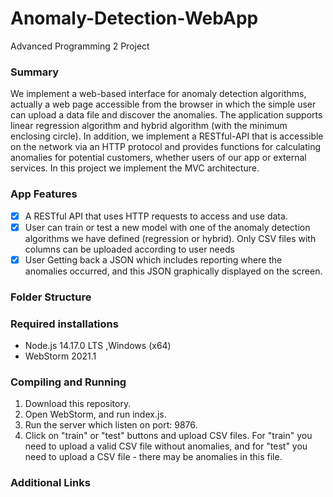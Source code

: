 # Anomaly-Detection-WebApp
Advanced Programming 2 Project


### Summary
We implement a web-based interface for anomaly detection algorithms, actually a web page accessible from the browser in which the simple user can
upload a data file and discover the anomalies. The application supports linear regression algorithm and hybrid algorithm (with the minimum enclosing circle).
In addition, we implement a RESTful-API that is accessible on the network via an HTTP protocol and provides functions for calculating anomalies for 
potential customers, whether users of our app or external services. In this project we implement the MVC architecture.

### App Features
- [x] A RESTful API that uses HTTP requests to access and use data.
- [x] User can train or test a new model with one of the anomaly detection algorithms we have defined (regression or hybrid). Only CSV files with columns can be uploaded according to user needs
- [x] User Getting back a JSON which includes reporting where the anomalies occurred, and this JSON graphically displayed on the screen.

### Folder Structure


### Required installations
* Node.js 14.17.0 LTS ,Windows (x64)
* WebStorm 2021.1

### Compiling and Running
1. Download this repository.
2. Open WebStorm, and run index.js.
3. Run the server which listen on port: 9876.
4. Click on "train" or "test" buttons and upload CSV files. 
For "train" you need to upload a valid CSV file without anomalies, and for "test" you need to upload a CSV file - there may be anomalies in this file.

### Additional Links







